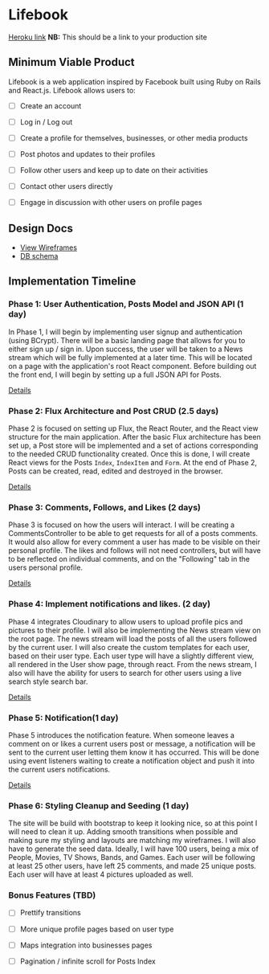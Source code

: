# Lifebook

[Heroku link][heroku] **NB:** This should be a link to your production site

[heroku]: http://www.lifebook.tech/

## Minimum Viable Product

Lifebook is a web application inspired by Facebook built using Ruby on Rails
and React.js. Lifebook allows users to:

<!-- This is a Markdown checklist. Use it to keep track of your progress! -->

- [ ] Create an account
- [ ] Log in / Log out
- [ ] Create a profile for themselves, businesses, or other media products
- [ ] Post photos and updates to their profiles
- [ ] Follow other users and keep up to date on their activities
- [ ] Contact other users directly
- [ ] Engage in discussion with other users on profile pages


## Design Docs
* [View Wireframes][view]
* [DB schema][schema]

[view]: ./docs/views.md
[schema]: ./docs/schema.md

## Implementation Timeline

### Phase 1: User Authentication, Posts Model and JSON API (1 day)

In Phase 1, I will begin by implementing user signup and authentication (using
BCrypt). There will be a basic landing page that allows for you to either sign up / sign in.  Upon success, the user will be taken to a News stream which will be fully implemented at a later time.  This will be located on a page with the application's root React component. Before building out the front end, I will begin by setting up a full JSON API for Posts.

[Details][phase-one]

### Phase 2: Flux Architecture and Post CRUD (2.5 days)

Phase 2 is focused on setting up Flux, the React Router, and the React view
structure for the main application. After the basic Flux architecture has been
set up, a Post store will be implemented and a set of actions corresponding to
the needed CRUD functionality created. Once this is done, I will create React
views for the Posts `Index`, `IndexItem` and `Form`. At the end of Phase 2,
Posts can be created, read, edited and destroyed in the browser.

[Details][phase-two]

### Phase 3: Comments, Follows, and Likes (2 days)

Phase 3 is focused on how the users will interact.  I will be creating a CommentsController to be able to get requests for all of a posts comments.  It would also allow for every comment a user has made to be visible on their personal profile.  The likes and follows will not need controllers, but will have to be reflected on individual comments, and on the "Following" tab in the users personal profile.


[Details][phase-three]

### Phase 4: Implement notifications and likes.  (2 day)
Phase 4 integrates Cloudinary to allow users to upload profile pics and pictures to their profile.  I will also be implementing the News stream view on the root page.  The news stream will load the posts of all the users followed by the current user.  I will also create the custom templates for each user, based on their user type.  Each user type will have a slightly different view, all rendered in the User show page, through react.  From the news stream, I also will have the ability for users to search for other users using a live search style search bar.


[Details][phase-four]

### Phase 5: Notification(1 day)

Phase 5 introduces the notification feature.  When someone leaves a comment on or likes a current users post or message, a notification will be sent to the current user letting them know it has occurred.  This will be done using event listeners waiting to create a notification object and push it into the current users notifications.  

[Details][phase-five]

### Phase 6: Styling Cleanup and Seeding (1 day)

The site will be build with bootstrap to keep it looking nice, so at this point I will need to clean it up.  Adding smooth transitions when possible and making sure my styling and layouts are matching my wireframes.  I will also have to generate the seed data.  Ideally, I will have 100 users, being a mix of People, Movies, TV Shows, Bands, and Games.  Each user will be following at least 25 other users, have left 25 comments, and made 25 unique posts.  Each user will have at least 4 pictures uploaded as well.

### Bonus Features (TBD)
- [ ] Prettify transitions
- [ ] More unique profile pages based on user type
- [ ] Maps integration into businesses pages
- [ ] Pagination / infinite scroll for Posts Index


[phase-one]: ./docs/phases/phase1.md
[phase-two]: ./docs/phases/phase2.md
[phase-three]: ./docs/phases/phase3.md
[phase-four]: ./docs/phases/phase4.md
[phase-five]: ./docs/phases/phase5.md
